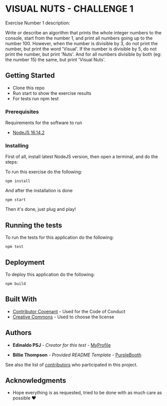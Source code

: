 # VISUAL NUTS - CHALLENGE 1
Exercise Number 1 description:

Write or describe an algorithm that prints the whole integer numbers to the console, start
from the number 1, and print all numbers going up to the number 100.
However, when the number is divisible by 3, do not print the number, but print the word
'Visual'. If the number is divisible by 5, do not print the number, but print 'Nuts'. And for all
numbers divisible by both (eg: the number 15) the same, but print 'Visual Nuts'.

## Getting Started

- Clone this repo
- Run start to show the exercise results
- For tests run npm test

### Prerequisites

Requirements for the software to run 
- [NodeJS 16.14.2](https://nodejs.org/en/)

### Installing
First of all, install latest NodeJS version, then open a terminal, and do the steps:

To run this exercise do the following:

    npm install

And after the installation is done

    npm start

Then it's done, just plug and play!

## Running the tests

To run the tests for this application do the following:

    npm test

## Deployment

To deploy this application do the following:

    npm build

## Built With

  - [Contributor Covenant](https://www.contributor-covenant.org/) - Used
    for the Code of Conduct
  - [Creative Commons](https://creativecommons.org/) - Used to choose
    the license

## Authors

  - **Edinaldo PSJ** - *Creator for this test* -
    [MyProfile](https://github.com/edinaldopsj)

  - **Billie Thompson** - *Provided README Template* -
    [PurpleBooth](https://github.com/PurpleBooth)

See also the list of
[contributors](https://github.com/PurpleBooth/a-good-readme-template/contributors)
who participated in this project.

## Acknowledgments

  - Hope everything is as requested, tried to be done with as much care as possible :heart:

